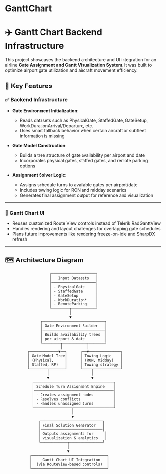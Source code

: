 # GanttChart

# ✈️ Gantt Chart Backend Infrastructure

This project showcases the backend architecture and UI integration for an airline **Gate Assignment and Gantt Visualization System**. It was built to optimize airport gate utilization and aircraft movement efficiency.

## 🧠 Key Features

### ✅ Backend Infrastructure

- **Gate Environment Initialization**:
  - Reads datasets such as PhysicalGate, StaffedGate, GateSetup, WorkDurationArrival/Departure, etc.
  - Uses smart fallback behavior when certain aircraft or subfleet information is missing

- **Gate Model Construction**:
  - Builds a tree structure of gate availability per airport and date
  - Incorporates physical gates, staffed gates, and remote parking options

- **Assignment Solver Logic**:
  - Assigns schedule turns to available gates per airport/date
  - Includes towing logic for RON and midday scenarios
  - Generates final assignment output for reference and visualization

---

### 🎨 Gantt Chart UI

- Reuses customized Route View controls instead of Telerik RadGanttView
- Handles rendering and layout challenges for overlapping gate schedules
- Plans future improvements like rendering freeze-on-idle and SharpDX refresh

---

## 🗺️ Architecture Diagram
                        ┌────────────────────┐
                        │   Input Datasets   │
                        │────────────────────│
                        │ - PhysicalGate     │
                        │ - StaffedGate      │
                        │ - GateSetup        │
                        │ - WorkDuration*    │
                        │ - RemoteParking    │
                        └────────┬───────────┘
                                 │
                                 ▼
                    ┌────────────────────────────┐
                    │ Gate Environment Builder   │
                    │────────────────────────────│
                    │ Builds availability trees  │
                    │ per airport & date         │
                    └────────┬───────────┬───────┘
                             │           │
              ┌─────────────▼──┐      ┌──▼──────────────┐
              │ Gate Model Tree│      │ Towing Logic    │
              │ (Physical,     │      │ (RON, Midday)   │
              │ Staffed, RP)   │      │ Towing strategy │
              └────────┬───────┘      └────┬────────────┘
                       │                   │
                       ▼                   ▼
                ┌────────────────────────────────────┐
                │ Schedule Turn Assignment Engine    │
                │────────────────────────────────────│
                │ - Creates assignment nodes         │
                │ - Resolves conflicts               │
                │ - Handles unassigned turns         │
                └─────────────────┬──────────────────┘
                                  │
                                  ▼
                   ┌────────────────────────────┐
                   │ Final Solution Generator   │
                   │────────────────────────────│
                   │ Outputs assignments for     │
                   │ visualization & analytics   │
                   └────────────┬───────────────┘
                                │
                                ▼
               ┌──────────────────────────────────┐
               │     Gantt Chart UI Integration   │
               │  (via RouteView-based controls)  │
               └──────────────────────────────────┘

